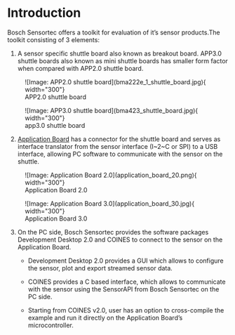 # Introduction

Bosch Sensortec offers a toolkit for evaluation of it’s sensor products.The toolkit consisting of 3
elements:

1. A sensor specific shuttle board also known as breakout board.
APP3.0 shuttle boards also known as mini shuttle boards has smaller form factor when compared with APP2.0 shuttle board.

<figure markdown>
  ![Image: APP2.0 shuttle board](bma222e_1_shuttle_board.jpg){ width="300"}
  <figcaption>APP2.0 shuttle board</figcaption>
</figure>
<figure markdown>
  ![Image: APP3.0 shuttle board](bma423_shuttle_board.jpg){ width="300"}
  <figcaption>app3.0 shuttle board</figcaption>
</figure>

2. [Application Board](https://www.bosch-sensortec.com/software-tools/tools/application-board-3-0/) has a connector for the shuttle board and serves as interface translator from the sensor interface (I~2~C or SPI) to a USB interface, allowing PC software to communicate with the sensor on the shuttle.

<figure markdown>
  ![Image: Application Board 2.0](application_board_20.png){ width="300"}
  <figcaption>Application Board 2.0</figcaption>
</figure>
<figure markdown>
  ![Image: Application Board 3.0](application_board_30.jpg){ width="300"}
  <figcaption>Application Board 3.0</figcaption>
</figure>

3. On the PC side, Bosch Sensortec provides the software packages Development Desktop 2.0 and COINES to connect to the sensor on the Application Board.

    - Development Desktop 2.0 provides a GUI which allows to configure the sensor, plot and export streamed sensor data.

    - COINES provides a C based interface, which allows to communicate with the sensor using the SensorAPI from Bosch Sensortec on the PC side.

    - Starting from COINES v2.0, user has an option to cross-compile the example and run it directly on the Application Board’s microcontroller.

